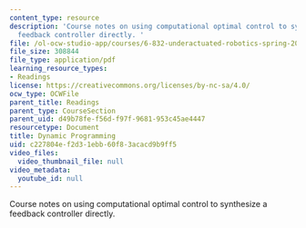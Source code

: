 ```yaml
---
content_type: resource
description: 'Course notes on using computational optimal control to synthesize a
  feedback controller directly. '
file: /ol-ocw-studio-app/courses/6-832-underactuated-robotics-spring-2009/c227804ef2d31ebb60f83acacd9b9ff5_MIT6_832s09_read_ch09.pdf
file_size: 308844
file_type: application/pdf
learning_resource_types:
- Readings
license: https://creativecommons.org/licenses/by-nc-sa/4.0/
ocw_type: OCWFile
parent_title: Readings
parent_type: CourseSection
parent_uid: d49b78fe-f56d-f97f-9681-953c45ae4447
resourcetype: Document
title: Dynamic Programming
uid: c227804e-f2d3-1ebb-60f8-3acacd9b9ff5
video_files:
  video_thumbnail_file: null
video_metadata:
  youtube_id: null
---
```

Course notes on using computational optimal control to synthesize a feedback controller directly. 
